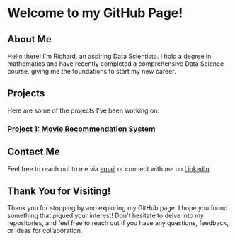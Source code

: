 # Welcome to my GitHub Page!

## About Me

Hello there! I'm Richard, an aspiring Data Scientista. I hold a degree in mathematics and have recently completed a comprehensive Data Science course, giving me the foundations to start my new career.

## Projects

Here are some of the projects I've been working on:

### [Project 1: Movie Recommendation System](https://github.com/richie-0/finalCapstone)

## Contact Me

Feel free to reach out to me via [email](mailto:richard.hoyle1@hotmail.com) or connect with me on [LinkedIn](https://www.linkedin.com/in/richhoyle444).

## Thank You for Visiting!

Thank you for stopping by and exploring my GitHub page. I hope you found something that piqued your interest! Don't hesitate to delve into my repositories, and feel free to reach out if you have any questions, feedback, or ideas for collaboration.

